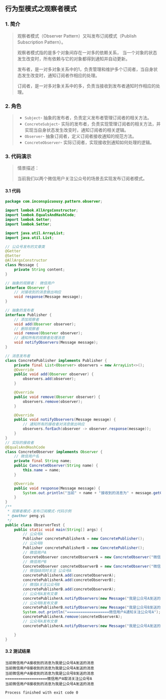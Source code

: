 ## 行为型模式之观察者模式

### 1. 简介

> 观察者模式（Observer Pattern）又叫发布订阅模式（Publish Subscription Pattern）。
>
> 观察者模式指的是多个对象间存在一对多的依赖关系， 当一个对象的状态发生改变时，所有依赖与它的对象都得到通知并自动更新。
>
> 发布者，是一对多对象关系中的1，负责管理和维护多个订阅者，当自身状态发生改变时，通知订阅者作相应的处理。
>
> 订阅者，是一对多对象关系中的多，负责当接收到发布者通知时作相应的处理。

### 2. 角色

> - `Subject`- 抽象的发布者，负责定义发布者管理订阅者的相关方法。
> - `ConcreteSubject`- 实际的发布者，负责实现管理订阅者的相关方法，并实现当自身状态发生改变时，通知订阅者的相关逻辑。
> - `Observer`- 抽象订阅者，定义订阅者接收通知的规范方法。
> - `ConcreteObserver`- 实际订阅者，实现接收到通知如何处理的逻辑。

### 3. 代码演示

> 情景描述：
>
> 当前我们以两个微信用户关注公众号的场景去实现发布订阅者模式。

#### 3.1 代码

```java
package com.inconspicuousy.pattern.observer;

import lombok.AllArgsConstructor;
import lombok.EqualsAndHashCode;
import lombok.Getter;
import lombok.Setter;

import java.util.ArrayList;
import java.util.List;

// 公众号发布的文章类
@Getter
@Setter
@AllArgsConstructor
class Message {
    private String content;
}

// 抽象的观察者： 微信用户
interface Observer {
    // 对接收到的消息做出响应
    void response(Message message);
}

// 抽象的发布者
interface Publisher {
    // 添加观察者
    void add(Observer observer);
    // 删除观察者
    void remove(Observer observer);
    // 通知所有的观察者处理消息
    void notifyObservers(Message message);
}

// 消息发布者
class ConcretePublisher implements Publisher {
    private final List<Observer> observers = new ArrayList<>();
    @Override
    public void add(Observer observer) {
        observers.add(observer);
    }

    @Override
    public void remove(Observer observer) {
        observers.remove(observer);
    }

    @Override
    public void notifyObservers(Message message) {
        // 通知所有的接收者对消息做出响应
        observers.forEach(observer -> observer.response(message));
    }
}
// 实际的接收者
@EqualsAndHashCode
class ConcreteObserver implements Observer {
    // 微信用户名
    private final String name;
    public ConcreteObserver(String name) {
        this.name = name;
    }

    @Override
    public void response(Message message) {
        System.out.println("当前" + name + "接收到的消息为" + message.getContent());
    }
}
/**
 * 观察者模式-发布订阅模式-代码示例
 * @author peng.yi
 */
public class ObserverTest {
    public static void main(String[] args) {
        // 公众号A
        Publisher concretePublisherA = new ConcretePublisher();
        // 公众号B
        Publisher concretePublisherB = new ConcretePublisher();
        // 微信用户A
        ConcreteObserver concreteObserverA = new ConcreteObserver("微信用户A");
        // 微信用户B
        ConcreteObserver concreteObserverB = new ConcreteObserver("微信用户B");
        // 微信AB同时关注 公众号A
        concretePublisherA.add(concreteObserverA);
        concretePublisherA.add(concreteObserverB);
        // 微信A关注公众号B
        concretePublisherB.add(concreteObserverA);
        // 公众号A发布文章
        concretePublisherA.notifyObservers(new Message("我是公众号A发送的消息"));
        // 公众号B发布文章
        concretePublisherB.notifyObservers(new Message("我是公众号B发送的消息"));
        System.out.println("===================微信用户A通知关注公众号A");
        concretePublisherA.remove(concreteObserverA);
        // 公众号A发布文章
        concretePublisherA.notifyObservers(new Message("我是公众号A发送的消息"));

    }
}
```

#### 3.2 测试结果

```
当前微信用户A接收到的消息为我是公众号A发送的消息
当前微信用户B接收到的消息为我是公众号A发送的消息
当前微信用户A接收到的消息为我是公众号B发送的消息
===================微信用户A取消关注公众号A
当前微信用户B接收到的消息为我是公众号A发送的消息

Process finished with exit code 0
```

